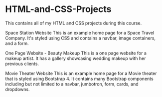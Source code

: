 # HTML-and-CSS-Projects
This contains all of my HTML and CSS projects during this course.  

Space Station Website
This is an example home page for a Space Travel Company. It's styled using CSS and contains a navbar, image containers, and a form.

One Page Website - Beauty Makeup
This is a one page website for a makeup artist. It has a gallery showcasing wedding makeup with her previous clients. 

Movie Theater Website
This is an example home page for a Movie theater that is styled using Bootstrap 4. It contains many Bootstrap components including but not limited to a navbar, jumbotron, form, cards, and dropdowns.
